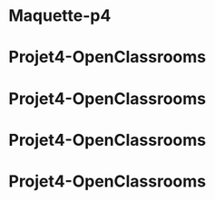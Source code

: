 # Maquette-p4
# Projet4-OpenClassrooms
# Projet4-OpenClassrooms
# Projet4-OpenClassrooms
# Projet4-OpenClassrooms
